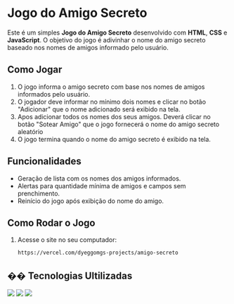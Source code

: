 # Jogo do Amigo Secreto

Este é um simples **Jogo do Amigo Secreto** desenvolvido com **HTML**, **CSS** e **JavaScript**. O objetivo do jogo é adivinhar o nome do amigo secreto baseado nos nomes de amigos informado pelo usuário.

## Como Jogar

1. O jogo informa o amigo secreto com base nos nomes de amigos informados pelo usuário.
2. O jogador deve informar no mínimo dois nomes e clicar no botão "Adicionar" que o nome adicionado será exibido na tela.
3. Apos adicionar todos os nomes dos seus amigos. Deverá clicar no botão "Sotear Amigo" que o  jogo fornecerá o nome do amigo secreto aleatório
4. O jogo termina quando o nome do amigo secreto é exibido na tela.

## Funcionalidades

- Geração de lista com os nomes dos amigos informados.
- Alertas para quantidade mínima de amigos e campos sem prenchimento.
- Reinício do jogo após exibição do nome do amigo.

## Como Rodar o Jogo

1. Acesse o site no seu computador:

   ```bash
   https://vercel.com/dyeggomgs-projects/amigo-secreto

## �� Tecnologias Ultilizadas
<div>
  <img src="https://img.shields.io/badge/HTML-239120?style=for-the-badge&logo=html5&logoColor=white">
  <img src="https://img.shields.io/badge/CSS-239120?&style=for-the-badge&logo=css3&logoColor=white">
  <img src="https://img.shields.io/badge/JavaScript-F7DF1E?style=for-the-badge&logo=javascript&logoColor=black">
</div>
